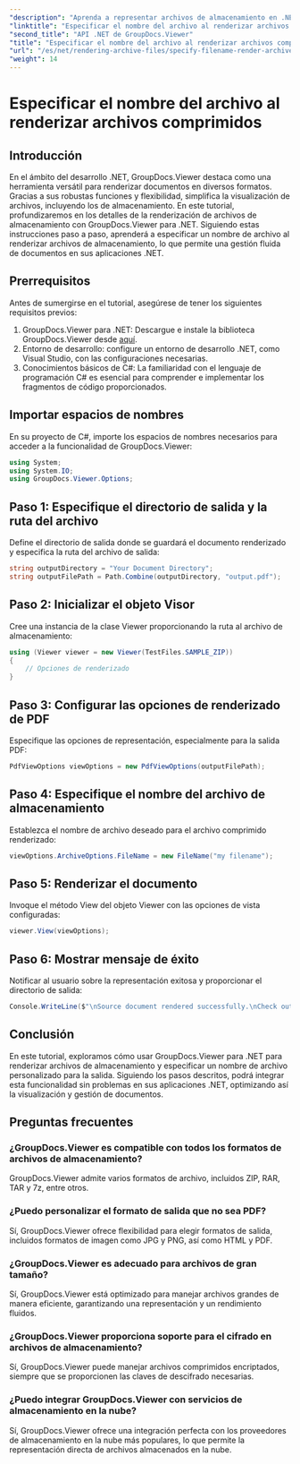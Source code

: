 ```yaml
---
"description": "Aprenda a representar archivos de almacenamiento en .NET utilizando GroupDocs.Viewer, mejorando las capacidades de administración de documentos."
"linktitle": "Especificar el nombre del archivo al renderizar archivos comprimidos"
"second_title": "API .NET de GroupDocs.Viewer"
"title": "Especificar el nombre del archivo al renderizar archivos comprimidos"
"url": "/es/net/rendering-archive-files/specify-filename-render-archive/"
"weight": 14
---
```


# Especificar el nombre del archivo al renderizar archivos comprimidos

## Introducción
En el ámbito del desarrollo .NET, GroupDocs.Viewer destaca como una herramienta versátil para renderizar documentos en diversos formatos. Gracias a sus robustas funciones y flexibilidad, simplifica la visualización de archivos, incluyendo los de almacenamiento. En este tutorial, profundizaremos en los detalles de la renderización de archivos de almacenamiento con GroupDocs.Viewer para .NET. Siguiendo estas instrucciones paso a paso, aprenderá a especificar un nombre de archivo al renderizar archivos de almacenamiento, lo que permite una gestión fluida de documentos en sus aplicaciones .NET.
## Prerrequisitos
Antes de sumergirse en el tutorial, asegúrese de tener los siguientes requisitos previos:
1. GroupDocs.Viewer para .NET: Descargue e instale la biblioteca GroupDocs.Viewer desde [aquí](https://releases.groupdocs.com/viewer/net/).
2. Entorno de desarrollo: configure un entorno de desarrollo .NET, como Visual Studio, con las configuraciones necesarias.
3. Conocimientos básicos de C#: La familiaridad con el lenguaje de programación C# es esencial para comprender e implementar los fragmentos de código proporcionados.

## Importar espacios de nombres
En su proyecto de C#, importe los espacios de nombres necesarios para acceder a la funcionalidad de GroupDocs.Viewer:
```csharp
using System;
using System.IO;
using GroupDocs.Viewer.Options;
```
## Paso 1: Especifique el directorio de salida y la ruta del archivo
Define el directorio de salida donde se guardará el documento renderizado y especifica la ruta del archivo de salida:
```csharp
string outputDirectory = "Your Document Directory";
string outputFilePath = Path.Combine(outputDirectory, "output.pdf");
```
## Paso 2: Inicializar el objeto Visor
Cree una instancia de la clase Viewer proporcionando la ruta al archivo de almacenamiento:
```csharp
using (Viewer viewer = new Viewer(TestFiles.SAMPLE_ZIP))
{
    // Opciones de renderizado
}
```
## Paso 3: Configurar las opciones de renderizado de PDF
Especifique las opciones de representación, especialmente para la salida PDF:
```csharp
PdfViewOptions viewOptions = new PdfViewOptions(outputFilePath);
```
## Paso 4: Especifique el nombre del archivo de almacenamiento
Establezca el nombre de archivo deseado para el archivo comprimido renderizado:
```csharp
viewOptions.ArchiveOptions.FileName = new FileName("my filename");
```
## Paso 5: Renderizar el documento
Invoque el método View del objeto Viewer con las opciones de vista configuradas:
```csharp
viewer.View(viewOptions);
```
## Paso 6: Mostrar mensaje de éxito
Notificar al usuario sobre la representación exitosa y proporcionar el directorio de salida:
```csharp
Console.WriteLine($"\nSource document rendered successfully.\nCheck output in {outputDirectory}.");
```

## Conclusión
En este tutorial, exploramos cómo usar GroupDocs.Viewer para .NET para renderizar archivos de almacenamiento y especificar un nombre de archivo personalizado para la salida. Siguiendo los pasos descritos, podrá integrar esta funcionalidad sin problemas en sus aplicaciones .NET, optimizando así la visualización y gestión de documentos.
## Preguntas frecuentes
### ¿GroupDocs.Viewer es compatible con todos los formatos de archivos de almacenamiento?
GroupDocs.Viewer admite varios formatos de archivo, incluidos ZIP, RAR, TAR y 7z, entre otros.
### ¿Puedo personalizar el formato de salida que no sea PDF?
Sí, GroupDocs.Viewer ofrece flexibilidad para elegir formatos de salida, incluidos formatos de imagen como JPG y PNG, así como HTML y PDF.
### ¿GroupDocs.Viewer es adecuado para archivos de gran tamaño?
Sí, GroupDocs.Viewer está optimizado para manejar archivos grandes de manera eficiente, garantizando una representación y un rendimiento fluidos.
### ¿GroupDocs.Viewer proporciona soporte para el cifrado en archivos de almacenamiento?
Sí, GroupDocs.Viewer puede manejar archivos comprimidos encriptados, siempre que se proporcionen las claves de descifrado necesarias.
### ¿Puedo integrar GroupDocs.Viewer con servicios de almacenamiento en la nube?
Sí, GroupDocs.Viewer ofrece una integración perfecta con los proveedores de almacenamiento en la nube más populares, lo que permite la representación directa de archivos almacenados en la nube.
